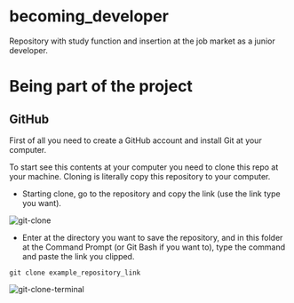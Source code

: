 # becoming_developer
Repository with study function and insertion at the job market as a junior developer.

# Being part of the project

## GitHub

First of all you need to create a GitHub account and install Git at your computer.

To start see this contents at your computer you need to clone this repo at your machine. Cloning is literally copy this repository to your computer.
- Starting clone, go to the repository and copy the link (use the link type you want).

![git-clone](https://user-images.githubusercontent.com/39606289/107230034-4c23f780-69fd-11eb-97b7-24943cfa0736.png)

- Enter at the directory you want to save the repository, and in this folder at the Command Prompt (or Git Bash if you want to), type the command and paste the link you clipped.

```
git clone example_repository_link
```

![git-clone-terminal](https://user-images.githubusercontent.com/39606289/107232271-fd2b9180-69ff-11eb-92ae-53e6fb2da6a9.png)
